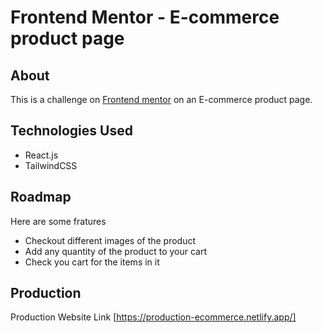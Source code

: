 # Frontend Mentor - E-commerce product page

## About

This is a challenge on [Frontend mentor](https://www.frontendmentor.io) on an E-commerce product page.

## Technologies Used

- React.js
- TailwindCSS

## Roadmap

Here are some fratures

- Checkout different images of the product
- Add any quantity of the product to your cart
- Check you cart for the items in it

## Production

Production Website Link [https://production-ecommerce.netlify.app/]
